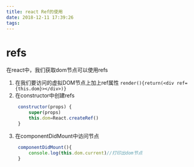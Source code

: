 ```yaml
---
title: react Ref的使用
date: 2018-12-11 17:39:26
tags:
---
```

# refs
在react中，我们获取dom节点可以使用refs
1. 在我们要访问的虚拟DOM节点上加上ref属性
   `render(){return(<div ref={this.dom}></div>)}`
2. 在constructor中创建refs
   ```js
    constructor(props) {
        super(props)
        this.dom=React.createRef()
    }
   ```
3. 在componentDidMount中访问节点
   ```js
    componentDidMount(){
        console.log(this.dom.current)//打印出dom节点
    }
   ```